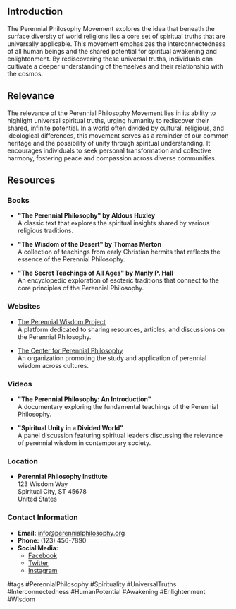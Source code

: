 ## Introduction
The Perennial Philosophy Movement explores the idea that beneath the surface diversity of world religions lies a core set of spiritual truths that are universally applicable. This movement emphasizes the interconnectedness of all human beings and the shared potential for spiritual awakening and enlightenment. By rediscovering these universal truths, individuals can cultivate a deeper understanding of themselves and their relationship with the cosmos.

## Relevance
The relevance of the Perennial Philosophy Movement lies in its ability to highlight universal spiritual truths, urging humanity to rediscover their shared, infinite potential. In a world often divided by cultural, religious, and ideological differences, this movement serves as a reminder of our common heritage and the possibility of unity through spiritual understanding. It encourages individuals to seek personal transformation and collective harmony, fostering peace and compassion across diverse communities.

## Resources

### Books
- **"The Perennial Philosophy" by Aldous Huxley**  
  A classic text that explores the spiritual insights shared by various religious traditions.
  
- **"The Wisdom of the Desert" by Thomas Merton**  
  A collection of teachings from early Christian hermits that reflects the essence of the Perennial Philosophy.
  
- **"The Secret Teachings of All Ages" by Manly P. Hall**  
  An encyclopedic exploration of esoteric traditions that connect to the core principles of the Perennial Philosophy.

### Websites
- [The Perennial Wisdom Project](https://www.perennialwisdom.org)  
  A platform dedicated to sharing resources, articles, and discussions on the Perennial Philosophy.
  
- [The Center for Perennial Philosophy](https://www.centerforperennialphilosophy.org)  
  An organization promoting the study and application of perennial wisdom across cultures.

### Videos
- **"The Perennial Philosophy: An Introduction"**  
  A documentary exploring the fundamental teachings of the Perennial Philosophy.
  
- **"Spiritual Unity in a Divided World"**  
  A panel discussion featuring spiritual leaders discussing the relevance of perennial wisdom in contemporary society.

### Location
- **Perennial Philosophy Institute**  
  123 Wisdom Way  
  Spiritual City, ST 45678  
  United States

### Contact Information
- **Email:** info@perennialphilosophy.org  
- **Phone:** (123) 456-7890  
- **Social Media:**  
  - [Facebook](https://www.facebook.com/perennialphilosophy)  
  - [Twitter](https://twitter.com/perennialphilosophy)  
  - [Instagram](https://www.instagram.com/perennialphilosophy)

#tags
#PerennialPhilosophy #Spirituality #UniversalTruths #Interconnectedness #HumanPotential #Awakening #Enlightenment #Wisdom
